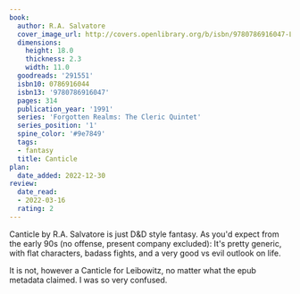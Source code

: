 ```yaml
---
book:
  author: R.A. Salvatore
  cover_image_url: http://covers.openlibrary.org/b/isbn/9780786916047-L.jpg
  dimensions:
    height: 18.0
    thickness: 2.3
    width: 11.0
  goodreads: '291551'
  isbn10: 0786916044
  isbn13: '9780786916047'
  pages: 314
  publication_year: '1991'
  series: 'Forgotten Realms: The Cleric Quintet'
  series_position: '1'
  spine_color: '#9e7849'
  tags:
  - fantasy
  title: Canticle
plan:
  date_added: 2022-12-30
review:
  date_read:
  - 2022-03-16
  rating: 2
---
```


Canticle by R.A. Salvatore is just D&D style fantasy. As you'd expect from the early 90s (no offense, present company
excluded): It's pretty generic, with flat characters, badass fights, and a very good vs evil outlook on life.

It is not, however a Canticle for Leibowitz, no matter what the epub metadata claimed. I was so very confused.
